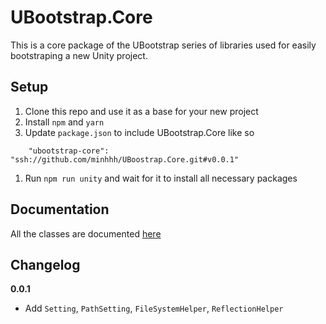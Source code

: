 # UBootstrap.Core

This is a core package of the UBootstrap series of libraries used for easily bootstraping a new Unity project.

## Setup

1. Clone this repo and use it as a base for your new project
2. Install `npm` and `yarn`
3. Update `package.json` to include UBootstrap.Core like so  
```
    "ubootstrap-core": "ssh://github.com/minhhh/UBoostrap.Core.git#v0.0.1"
```
1. Run `npm run unity` and wait for it to install all necessary packages


## Documentation

All the classes are documented [here](https://github.com/minhhh/UBootstrap.Core/blob/master/docs.md)


## Changelog

**0.0.1**

* Add `Setting`, `PathSetting`, `FileSystemHelper`, `ReflectionHelper`

<br/>

